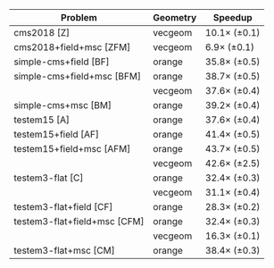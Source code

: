 | Problem                      | Geometry |      Speedup |
| ---------------------------- | -------- | ------------ |
| cms2018 [Z]                  | vecgeom  | 10.1× (±0.1) |
| cms2018+field+msc [ZFM]      | vecgeom  |  6.9× (±0.1) |
| simple-cms+field [BF]        | orange   | 35.8× (±0.5) |
| simple-cms+field+msc [BFM]   | orange   | 38.7× (±0.5) |
|                              | vecgeom  | 37.6× (±0.4) |
| simple-cms+msc [BM]          | orange   | 39.2× (±0.4) |
| testem15 [A]                 | orange   | 37.6× (±0.4) |
| testem15+field [AF]          | orange   | 41.4× (±0.5) |
| testem15+field+msc [AFM]     | orange   | 43.7× (±0.5) |
|                              | vecgeom  | 42.6× (±2.5) |
| testem3-flat [C]             | orange   | 32.4× (±0.3) |
|                              | vecgeom  | 31.1× (±0.4) |
| testem3-flat+field [CF]      | orange   | 28.3× (±0.2) |
| testem3-flat+field+msc [CFM] | orange   | 32.4× (±0.3) |
|                              | vecgeom  | 16.3× (±0.1) |
| testem3-flat+msc [CM]        | orange   | 38.4× (±0.3) |
